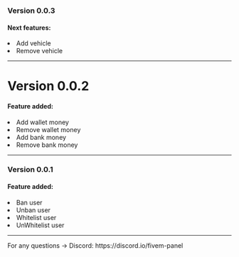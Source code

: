 
<h3>Version 0.0.3</h3>
<h4>Next features:</h4>
<li>Add vehicle</li>
<li>Remove vehicle</li>
<hr>
<h1>Version 0.0.2</h1>
<h4>Feature added:</h4>
<li>Add wallet money</li>
<li>Remove wallet money</li>
<li>Add bank money</li>
<li>Remove bank money</li>
<hr>
<h3>Version 0.0.1</h3>
<h4>Feature added:</h4>
<li>Ban user</li>
<li>Unban user</li>
<li>Whitelist user</li>
<li>UnWhitelist user</li>

<hr>
For any questions -> Discord: https://discord.io/fivem-panel

